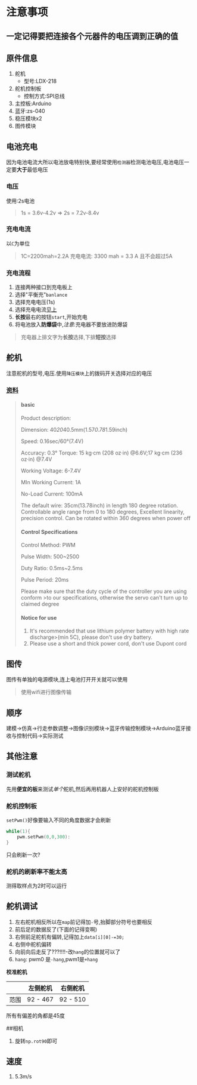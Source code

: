 # 注意事项

## 一定记得要把连接各个元器件的电压调到正确的值

## 原件信息

1. 舵机
   - 型号:LDX-218
2. 舵机控制板
   - 控制方式:SPI总线
3. 主控板:Arduino
4. 蓝牙:zs-040
5. 稳压模块x2
6. 图传模块

## 电池充电

因为电池电流大所以电池放电特别快,要经常使用`检测器`检测电池电压,电池电压一定要**大于**最低电压

### 电压

使用:2s电池
>1s = 3.6v-4.2v => 2s = 7.2v-8.4v

### 充电电流

以`C`为单位
>1C=2200mah=2.2A
>充电电流: 3300 mah = 3.3 A 且不会超过5A

### 充电流程

1. 连接两种接口到充电板上
2. 选择"平衡充"`banlance`
3. 选择充电电压(1s)
4. 选择充电电流[见上](#%E5%85%85%E7%94%B5%E7%94%B5%E6%B5%81)
5. **长按**最右的按钮`start`,开始充电
6. 将电池放入**防爆袋**中,*注意*:充电器不要放进防爆袋

>充电器上排文字为**长按**选择,下排**短按**选择

## 舵机

注意舵机的型号,电压.使用`降压模块`上的拨码开关选择对应的电压

### [资料](https://www.amazon.com/LewanSoul-LDX-218-Standard-Digital-Bearing/dp/B07LF652M7)

>#### basic
>
>Product description:
>
>Dimension: 40*20*40.5mm(1.57*0.78*1.59inch)  
>
>Speed: 0.16sec/60°(7.4V)  
>
>Accuracy: 0.3°
>Torque: 15 kg·cm (208 oz·in) @6.6V;17 kg·cm (236 oz·in) @7.4V
>
>Working Voltage: 6-7.4V
>
>MIn Working Current: 1A
>
>No-Load Current: 100mA
>
>The default wire: 35cm(13.78inch) in length
>180 degree rotation. Controllable angle range from 0 to 180 degrees, Excellent linearity, precision control. Can be rotated within 360 degrees when power off
>
>#### Control Specifications
>
>Control Method: PWM
>
>Pulse Width: 500~2500
>
>Duty Ratio: 0.5ms~2.5ms
>
>Pulse Period: 20ms
>
>Please make sure that the duty cycle of the controller you are using conform >to our specifications, otherwise the servo can't turn up to claimed degree
>
>#### Notice for use
>
>1. It's recommended that use lithium polymer battery with high rate discharge>(min 5C), please don't use dry battery.
>2. Please use a short and thick power cord, don't use Dupont cord

## 图传

图传有单独的电源模块,连上电池打开开关就可以使用
>使用wifi进行图像传输

## 顺序

建模->仿真->行走参数调整->图像识别模块->蓝牙传输控制模块->Arduino蓝牙接收与控制代码->实际测试

## 其他注意

### 测试舵机

先用**便宜的板**来测试*单个*舵机,然后再用机器人上安好的舵机控制板

### 舵机控制板

`setPwm()`好像要输入不同的角度数据才会刷新

```c
while(1){
    pwm.setPwm(0,0,300):
}
```

只会刷新一次?

### 舵机的刷新率不能太高

测得取样点为2时可以运行

## 舵机调试

1. 左右舵机相反所以在`map`前记得加`-`号,抬脚部分符号也要相反
2. 前后足的数据反了(下面的记得变啊)
3. 右侧前足舵机有偏转,记得加上`data[i][0]-=30;`
4. 右侧中舵机偏转
5. 向前向后走反了???!!!!-改`hang`的位置就可以了
6. `hang`: pwm0 是`-hang`,pwm1是`+hang`


**校准舵机**

|      | 左侧舵机 | 右侧舵机 |
| ---- | -------- | -------- |
| 范围 | 92 - 467 | 92 - 510 |


所有有偏差的角都是45度

##相机

1. 旋转`np.rot90`即可

## 速度

1. 5.3m/s
